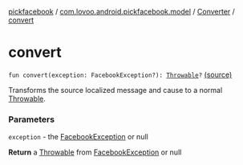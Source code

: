 [pickfacebook](../../index.md) / [com.lovoo.android.pickfacebook.model](../index.md) / [Converter](index.md) / [convert](./convert.md)

# convert

`fun convert(exception: FacebookException?): `[`Throwable`](https://kotlinlang.org/api/latest/jvm/stdlib/kotlin/-throwable/index.html)`?` [(source)](https://github.com/lovoo/android-pickpic/blob/master/pickfacebook/src/main/kotlin/com/lovoo/android/pickfacebook/model/Converter.kt#L20)

Transforms the source localized message and cause to a normal [Throwable](https://kotlinlang.org/api/latest/jvm/stdlib/kotlin/-throwable/index.html).

### Parameters

`exception` - the [FacebookException](#) or null

**Return**
a [Throwable](https://kotlinlang.org/api/latest/jvm/stdlib/kotlin/-throwable/index.html) from [FacebookException](#) or null

